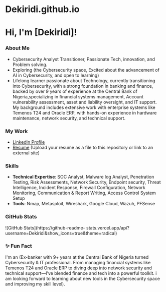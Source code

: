 # Dekiridi.github.io
# Hi, I&#39;m [Dekiridi]!
### About Me
- Cybersecurity Analyst Transitioner, Passionate Tech, innovation, and Problem solving.
- Exploring  (the Cybersecurity space, Excited about the advancement of AI in Cybersecurity,
and open to learning)
- Lifelong learner passionate about Technology, currently transitioning into Cybersecurity, with a strong foundation in banking and finance, backed by over 9 years of experience at the Central Bank of Nigeria,specializing in financial systems management, Account vulnerability assessment, asset and liability oversight, and IT support. My background includes extensive work with enterprise systems like Temenos T24 and Oracle ERP, with hands-on experience in hardware maintenance, network security, and technical support.
### My Work
- [LinkedIn Profile](https://linkedin.com/in/kiridi-david)
- [Resume](#) (Upload your resume as a file to this repository or link to
an external site)
### Skills
- **Technical Expertise**: SOC Analyst, Malware log Analyst, Penetration Testing,
Risk Assessments, Network Security, Endpoint security, Threat Intelligence, Incident Response,
Firewall Configuration, Network Monitoring, Communication & Report Writing, Access Control System Setup
- **Tools**: Nmap, Metasploit, Wireshark, Google Cloud, Wazuh, PFSense
### GitHub Stats
![GitHub Stats](https://github-readme-
stats.vercel.app/api?username=Dekiridi&amp;show_icons=true&amp;theme=radical)
### ✨ Fun Fact
I&#39;m an (Ex-banker with 9+ years at the Central Bank of Nigeria turned Cybersecurity & IT professional. From managing financial systems like Temenos T24 and Oracle ERP to diving deep into network security and technical support—I’ve blended finance and tech into a powerful toolkit. i am looking forward to learning about new tools in the Cybersecurity space and improving my skill level).
